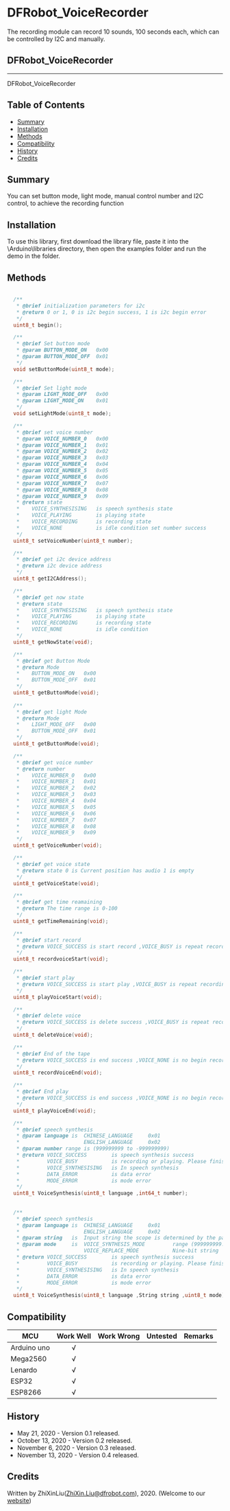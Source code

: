 # DFRobot_VoiceRecorder
The recording module can record 10 sounds, 100 seconds each, which can be controlled by I2C and manually.

## DFRobot_VoiceRecorder
---------------------------------------------------------
DFRobot_VoiceRecorder


## Table of Contents

* [Summary](#Summary)
* [Installation](#installation)
* [Methods](#methods)
* [Compatibility](#compatibility)
* [History](#history)
* [Credits](#credits)

<snippet>
<content>


## Summary

You can set button mode, light mode, manual control number and I2C control, to achieve the recording function

## Installation

To use this library, first download the library file, paste it into the \Arduino\libraries directory, then open the examples folder and run the demo in the folder.

## Methods

```C++

  /**
   * @brief initialization parameters for i2c
   * @return 0 or 1, 0 is i2c begin success, 1 is i2c begin error
   */
  uint8_t begin();

  /**
   * @brief Set button mode
   * @param BUTTON_MODE_ON   0x00
   * @param BUTTON_MODE_OFF  0x01
   */
  void setButtonMode(uint8_t mode);

  /**
   * @brief Set light mode
   * @param LIGHT_MODE_OFF   0x00
   * @param LIGHT_MODE_ON    0x01
   */
  void setLightMode(uint8_t mode);

  /**
   * @brief set voice number
   * @param VOICE_NUMBER_0   0x00
   * @param VOICE_NUMBER_1   0x01
   * @param VOICE_NUMBER_2   0x02
   * @param VOICE_NUMBER_3   0x03
   * @param VOICE_NUMBER_4   0x04
   * @param VOICE_NUMBER_5   0x05
   * @param VOICE_NUMBER_6   0x06
   * @param VOICE_NUMBER_7   0x07
   * @param VOICE_NUMBER_8   0x08
   * @param VOICE_NUMBER_9   0x09
   * @return state
   *    VOICE_SYNTHESISING   is speech synthesis state
   *    VOICE_PLAYING        is playing state
   *    VOICE_RECORDING      is recording state
   *    VOICE_NONE           is idle condition set number success
   */
  uint8_t setVoiceNumber(uint8_t number);

  /**
   * @brief get i2c device address
   * @return i2c device address
   */
  uint8_t getI2CAddress();

  /**
   * @brief get now state
   * @return state
   *    VOICE_SYNTHESISING   is speech synthesis state
   *    VOICE_PLAYING        is playing state
   *    VOICE_RECORDING      is recording state
   *    VOICE_NONE           is idle condition
   */
  uint8_t getNowState(void);

  /**
   * @brief get Button Mode
   * @return Mode 
   *    BUTTON_MODE_ON   0x00
   *    BUTTON_MODE_OFF  0x01
   */
  uint8_t getButtonMode(void);
  
  /**
   * @brief get light Mode
   * @return Mode 
   *    LIGHT_MODE_OFF   0x00
   *    BUTTON_MODE_OFF  0x01
   */
  uint8_t getButtonMode(void);

  /**
   * @brief get voice number
   * @return number 
   *    VOICE_NUMBER_0   0x00
   *    VOICE_NUMBER_1   0x01
   *    VOICE_NUMBER_2   0x02
   *    VOICE_NUMBER_3   0x03
   *    VOICE_NUMBER_4   0x04
   *    VOICE_NUMBER_5   0x05
   *    VOICE_NUMBER_6   0x06
   *    VOICE_NUMBER_7   0x07
   *    VOICE_NUMBER_8   0x08
   *    VOICE_NUMBER_9   0x09
   */
  uint8_t getVoiceNumber(void);

  /**
   * @brief get voice state
   * @return state 0 is Current position has audio 1 is empty
   */
  uint8_t getVoiceState(void);

  /**
   * @brief get time reamaining
   * @return The time range is 0-100
   */
  uint8_t getTimeRemaining(void);

  /**
   * @brief start record
   * @return VOICE_SUCCESS is start record ,VOICE_BUSY is repeat recording or playback,VOICE_NONE is Audio already exists, delete and record
   */
  uint8_t recordvoiceStart(void);

  /**
   * @brief start play
   * @return VOICE_SUCCESS is start play ,VOICE_BUSY is repeat recording or playback,VOICE_NONE is no songs in the current number
   */
  uint8_t playVoiceStart(void);

  /**
   * @brief delete voice
   * @return VOICE_SUCCESS is delete success ,VOICE_BUSY is repeat recording or playback,VOICE_NONE is no songs in the current number
   */
  uint8_t deleteVoice(void);

  /**
   * @brief End of the tape
   * @return VOICE_SUCCESS is end success ,VOICE_NONE is no begin record
   */
  uint8_t recordVoiceEnd(void);

  /**
   * @brief End play
   * @return VOICE_SUCCESS is end success ,VOICE_NONE is no begin record
   */
  uint8_t playVoiceEnd(void);

  /**
   * @brief speech synthesis
   * @param language is  CHINESE_LANGUAGE     0x01
   *                     ENGLISH_LANGUAGE     0x02
   * @param number range is (999999999 to -999999999)
   * @return VOICE_SUCCESS        is speech synthesis success
   *         VOICE_BUSY           is recording or playing. Please finish recording or playing first
   *         VOICE_SYNTHESISING   is In speech synthesis
   *         DATA_ERROR           is data error
   *         MODE_ERROR           is mode error
   */
  uint8_t VoiceSynthesis(uint8_t language ,int64_t number);
  
  
  /**
   * @brief speech synthesis
   * @param language is  CHINESE_LANGUAGE     0x01
   *                     ENGLISH_LANGUAGE     0x02
   * @param string   is  Input string the scope is determined by the pattern
   * @param mode     is  VOICE_SYNTHESIS_MODE         range (999999999.999999999  to  -999999999.999999999)
   *                     VOICE_REPLACE_MODE           Nine-bit string
   * @return VOICE_SUCCESS        is speech synthesis success
   *         VOICE_BUSY           is recording or playing. Please finish recording or playing first
   *         VOICE_SYNTHESISING   is In speech synthesis
   *         DATA_ERROR           is data error
   *         MODE_ERROR           is mode error
   */
  uint8_t VoiceSynthesis(uint8_t language ,String string ,uint8_t mode);
```
## Compatibility

MCU                | Work Well | Work Wrong | Untested  | Remarks
------------------ | :----------: | :----------: | :---------: | -----
Arduino uno        |      √       |              |             | 
Mega2560           |      √       |              |             | 
Lenardo            |      √       |              |             | 
ESP32              |      √       |              |             | 
ESP8266            |      √       |              |             | 

## History

-  May      21, 2020 - Version 0.1 released.
-  October  13, 2020 - Version 0.2 released.
-  November 6,  2020 - Version 0.3 released.
-  November 13, 2020 - Version 0.4 released.

## Credits

Written by ZhiXinLiu(ZhiXin.Liu@dfrobot.com), 2020. (Welcome to our [website](https://www.dfrobot.com/))